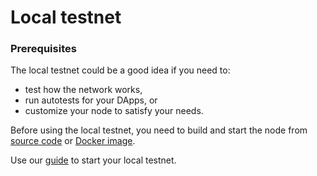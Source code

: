 # Local testnet

### Prerequisites

The local testnet could be a good idea if you need to:

- test how the network works,
- run autotests for your DApps, or
- customize your node to satisfy your needs.

Before using the local testnet, you need to build and start the node from [source code](../build-and-start-a-node/02-startingTpNode_source.md) or [Docker image](../build-and-start-a-node/01-startingTpNode_docker.md).

Use our [guide](./03-testnet-start.md) to start your local testnet.
